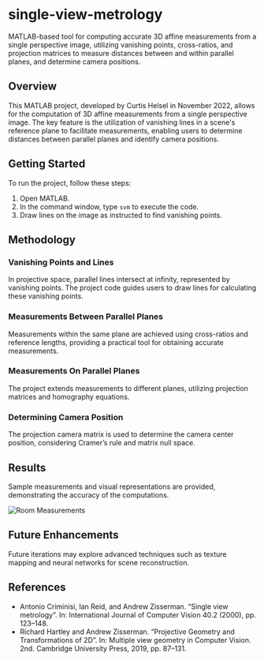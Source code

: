 # single-view-metrology
MATLAB-based tool for computing accurate 3D affine measurements from a single perspective image, utilizing vanishing points, cross-ratios, and projection matrices to measure distances between and within parallel planes, and determine camera positions.

## Overview

This MATLAB project, developed by Curtis Helsel in November 2022, allows for the computation of 3D affine measurements from a single perspective image. The key feature is the utilization of vanishing lines in a scene's reference plane to facilitate measurements, enabling users to determine distances between parallel planes and identify camera positions.

## Getting Started

To run the project, follow these steps:

1. Open MATLAB.
2. In the command window, type `svm` to execute the code.
3. Draw lines on the image as instructed to find vanishing points.

## Methodology

### Vanishing Points and Lines

In projective space, parallel lines intersect at infinity, represented by vanishing points. The project code guides users to draw lines for calculating these vanishing points.

### Measurements Between Parallel Planes

Measurements within the same plane are achieved using cross-ratios and reference lengths, providing a practical tool for obtaining accurate measurements.

### Measurements On Parallel Planes

The project extends measurements to different planes, utilizing projection matrices and homography equations.

### Determining Camera Position

The projection camera matrix is used to determine the camera center position, considering Cramer’s rule and matrix null space.

## Results

Sample measurements and visual representations are provided, demonstrating the accuracy of the computations.

![Room Measurements](path/to/room_measurements.png)

## Future Enhancements

Future iterations may explore advanced techniques such as texture mapping and neural networks for scene reconstruction.

## References
- Antonio Criminisi, Ian Reid, and Andrew Zisserman. “Single view metrology”. In: International Journal of Computer Vision 40.2 (2000), pp. 123–148.
- Richard Hartley and Andrew Zisserman. “Projective Geometry and Transformations of 2D”. In: Multiple view geometry in Computer Vision. 2nd. Cambridge University Press, 2019, pp. 87–131.
